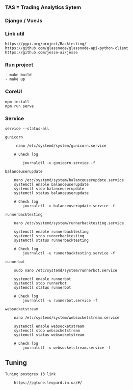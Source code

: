 ### TAS = Trading Analytics Sytem

### Django / VueJs

### Link util
    https://pypi.org/project/Backtesting/
    https://github.com/glassnode/glassnode-api-python-client
    https://github.com/jesse-ai/jesse

### Run project

    - make build
    - make up

### CoreUI

    npm install
    npm run serve

### Service
    
    service --status-all

    gunicorn

         nano /etc/systemd/system/gunicorn.service

        # Check log
            
            journalctl -u gunicorn.service -f

    balanceuserupdate
        
        nano /etc/systemd/system/balanceuserupdate.service
        systemctl enable balanceuserupdate
        systemctl stop balanceuserupdate
        systemctl status balanceuserupdate

        # Check log
            journalctl -u balanceuserupdate.service -f
    
    runnerbacktesting
        
        nano /etc/systemd/system/runnerbacktesting.service

        systemctl enable runnerbacktesting
        systemctl stop runnerbacktesting
        systemctl status runnerbacktesting

        # Check log
            journalctl -u runnerbacktesting.service -f

    runnerbot
        
        sudo nano /etc/systemd/system/runnerbot.service

        systemctl enable runnerbot
        systemctl stop runnerbot
        systemctl status runnerbot

        # Check log
            journalctl -u runnerbot.service -f
    
    websocketstream

        nano /etc/systemd/system/websocketstream.service

        systemctl enable websocketstream
        systemctl stop websocketstream
        systemctl status websocketstream

        # Check log
            journalctl -u websocketstream.service -f

## Tuning

    Tuning postgres 13 link

        https://pgtune.leopard.in.ua/#/
